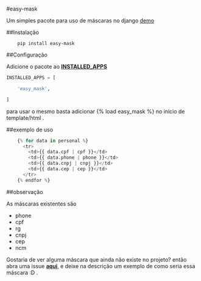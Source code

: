 #easy-mask

Um simples pacote para uso de máscaras no django [demo]

##Instalação
```
    pip install easy-mask
```
    
##Configuração

Adicione o pacote ao [__INSTALLED_APPS__](https://docs.djangoproject.com/en/1.9/ref/settings/#installed-apps)

```python
INSTALLED_APPS = [

    'easy_mask',

]
```
para usar o mesmo basta adicionar {% load easy_mask %} no inicio de template/html .

##exemplo de uso
```python
    {% for data in personal %}
      <tr>
        <td>{{ data.cpf | cpf }}</td>
        <td>{{ data.phone | phone }}</td>
        <td>{{ data.cnpj | cnpj }}</td>
        <td>{{ data.cep | cep }}</td>
      </tr>
    {% endfor %}
```
##observação

As máscaras existentes são

- phone
- cpf
- rg
- cnpj
- cep
- ncm

Gostaria de ver alguma máscara que ainda não existe no projeto? então abra uma issue __[aqui]__, e deixe na descrição um exemplo de como seria essa máscara :D .

[aqui]:https://github.com/dhelbegor/easy-mask/issues
[demo]:https://easy-mask.herokuapp.com
